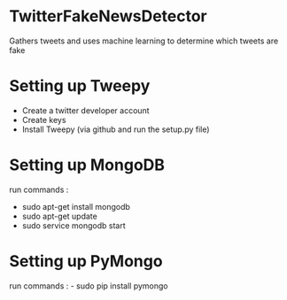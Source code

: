# TwitterFakeNewsDetector
Gathers tweets and uses machine learning to determine which tweets are fake

# Setting up Tweepy
 - Create a twitter developer account
 - Create keys
 - Install Tweepy (via github and run the setup.py file)

# Setting up MongoDB
 run commands :
   - sudo apt-get install mongodb
   - sudo apt-get update
   - sudo service mongodb start

# Setting up PyMongo
 run commands :
    - sudo pip install pymongo

